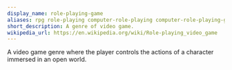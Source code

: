 ```yaml
---
display_name: role-playing-game
aliases: rpg role-playing computer-role-playing computer-role-playing-game crpg
short_description: A genre of video game.
wikipedia_url: https://en.wikipedia.org/wiki/Role-playing_video_game
---
```

A video game genre where the player controls the actions of a character immersed in an open world.